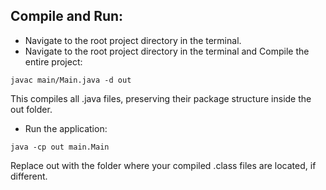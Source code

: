 ## Compile and Run:

- Navigate to the root project directory in the terminal.
- Navigate to the root project directory in the terminal and Compile the entire project:
```shell
javac main/Main.java -d out
```
This compiles all .java files, preserving their package structure inside the out folder.
- Run the application:
```shell
java -cp out main.Main
```
Replace out with the folder where your compiled .class files are located, if different.
